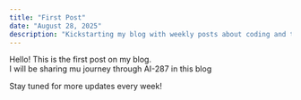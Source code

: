 ```yaml
---
title: "First Post"
date: "August 28, 2025"
description: "Kickstarting my blog with weekly posts about coding and tech."
---
```


Hello! This is the first post on my blog.  
I will be sharing mu journey through AI-287 in this blog 

Stay tuned for more updates every week!
